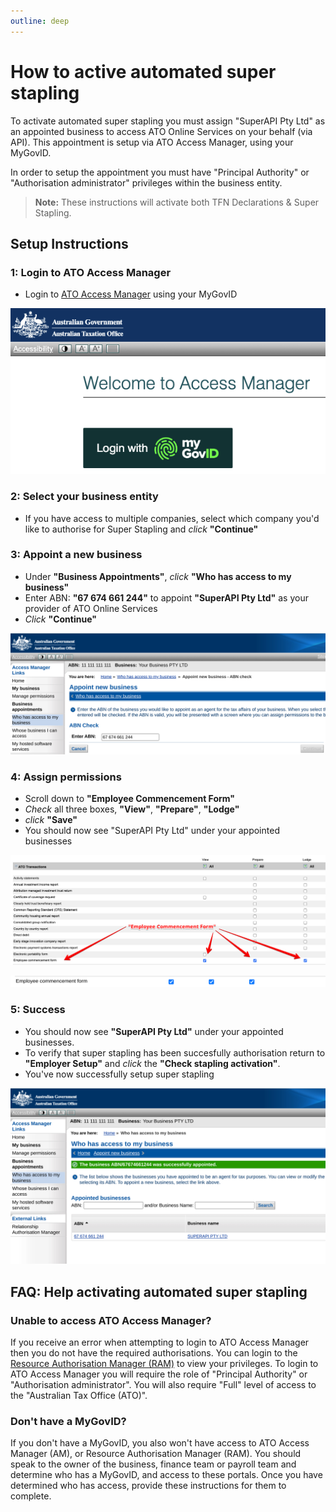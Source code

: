 ```yaml
---
outline: deep
---
```


# How to active automated super stapling

To activate automated super stapling you must assign "SuperAPI Pty Ltd" as an appointed business to access ATO Online Services on your behalf (via API). This appointment is setup via ATO Access Manager, using your MyGovID.

In order to setup the appointment you must have "Principal Authority" or "Authorisation administrator" privileges within the business entity.

> **Note:** These instructions will activate both TFN Declarations & Super Stapling.

## Setup Instructions

### 1: Login to ATO Access Manager

- Login to [ATO Access Manager](https://am.ato.gov.au/) using your MyGovID

[![Step 1: Login to ATO Access Manager](ato-access-manager-login-small.png)](https://am.ato.gov.au/)

### 2: Select your business entity

- If you have access to multiple companies, select which company you'd like to authorise for Super Stapling and _click_ **"Continue"**

### 3: Appoint a new business

- Under **"Business Appointments"**, _click_ **"Who has access to my business"**
- Enter ABN: **"67 674 661 244"** to appoint **"SuperAPI Pty Ltd"** as your provider of ATO Online Services
- _Click_ **"Continue"**

![Step 3: Appoint a new business](ato-stapling-api-permission-setup.png)

### 4: Assign permissions

- Scroll down to **"Employee Commencement Form"**
- _Check_ all three boxes, **"View"**, **"Prepare"**, **"Lodge"**
- _click_ **"Save"**
- You should now see "SuperAPI Pty Ltd" under your appointed businesses

![Step 4: Assign Permissions](am-ato-access-manager-options-small.png)

![Step 4: Permissions Set](ato-stapling-api-permission-set.png)

### 5: Success

- You should now see **"SuperAPI Pty Ltd"** under your appointed businesses.
- To verify that super stapling has been succesfully authorisation return to **"Employer Setup"** and _click_ the **"Check stapling activation"**.
- You've now successfully setup super stapling

![Step 5: Success](ato-stapling-api-permission-step-6-success-2.png)

## FAQ: Help activating automated super stapling

### Unable to access ATO Access Manager?

If you receive an error when attempting to login to ATO Access Manager then you do not have the required authorisations. You can login to the [Resource Authorisation Manager (RAM)](https://authorisationmanager.gov.au/) to view your privileges. To login to ATO Access Manager you will require the role of "Principal Authority" or "Authorisation administrator". You will also require "Full" level of access to the "Australian Tax Office (ATO)".

### Don't have a MyGovID?

If you don't have a MyGovID, you also won't have access to ATO Access Manager (AM), or Resource Authorisation Manager (RAM). You should speak to the owner of the business, finance team or payroll team and determine who has a MyGovID, and access to these portals. Once you have determined who has access, provide these instructions for them to complete.
